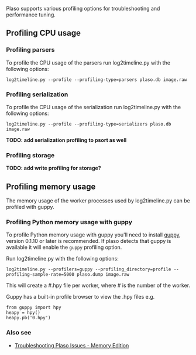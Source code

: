 Plaso supports various profiling options for troubleshooting and performance tuning.

## Profiling CPU usage
### Profiling parsers
To profile the CPU usage of the parsers run log2timeline.py with the following options:
```
log2timeline.py --profile --profiling-type=parsers plaso.db image.raw
```

### Profiling serialization
To profile the CPU usage of the serialization run log2timeline.py with the following options:
```
log2timeline.py --profile --profiling-type=serializers plaso.db image.raw
```

**TODO: add serialization profiling to psort as well**

### Profiling storage
**TODO: add write profiling for storage?**

## Profiling memory usage
The memory usage of the worker processes used by log2timeline.py can be profiled with guppy.

### Profiling Python memory usage with guppy
To profile Python memory usage with guppy you'll need to install [guppy](https://pypi.python.org/pypi/guppy), version 0.1.10 or later is recommended. If plaso detects that guppy is available it will enable the `guppy` profiling option.

Run log2timeline.py with the following options:
```
log2timeline.py --profilers=guppy --profiling_directory=profile --profiling-sample-rate=5000 plaso.dump image.raw
```

This will create a #.hpy file per worker, where # is the number of the worker.

Guppy has a built-in profile browser to view the .hpy files e.g.
```
from guppy import hpy
heapy = hpy()
heapy.pb('0.hpy')
```

### Also see

* [Troubleshooting Plaso Issues - Memory Edition](http://blog.kiddaland.net/2014/11/troubleshooting-plaso-issues-memory.html)